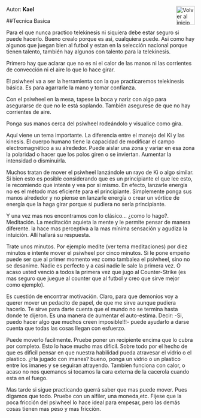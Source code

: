 Autor: **Kael**
<a href="https://github.com/Ocul-LB/Projecto-LB/wiki"><img align="right" alt="Volver al inicio" title="Volver al inicio " src="https://i.imgur.com/GodtzYG.png" width=50></a>

##Tecnica Basica

Para el que nunca practico telekinesis ni siquiera debe estar seguro si puede hacerlo. Bueno crealo porque es asi, cualquiera puede. Asi como hay algunos que juegan bien al futbol y estan en la selección nacional porque tienen talento, también hay algunos con talento para la telekinesis.

Primero hay que aclarar que no es ni el calor de las manos ni las corrientes de convección ni el aire lo que lo hace girar.

El psiwheel va a ser la herramienta con la que practicaremos telekinesis básica. Es para agarrarle la mano y tomar confianza.

Con el psiwheel en la mesa, tapese la boca y nariz con algo para asegurarse de que no le está soplando. También asegurese de que no hay corrientes de aire.

Ponga sus manos cerca del psiwheel rodeándolo y visualice como gira.

Aquí viene un tema importante. La diferencia entre el manejo del Ki y las kinesis. El cuerpo humano tiene la capacidad de modificar el campo electromagnético a su alrededor. Puede aislar una zona y variar en esa zona la polaridad o hacer que los polos giren o se inviertan. Aumentar la intensidad o disminuirla.

Muchos tratan de mover el psiwheel lanzándole un rayo de Ki o algo similar. Si bien esto es posible considerando que es un principiante el que lee esto, le recomiendo que intente y vea por si mismo. En efecto, lanzarle energía no es el método mas eficiente para el principiante. Simplemente ponga sus manos alrededor y no piense en lanzarle energía o crear un vórtice de energía que la haga girar porque si pudiera no sería principiante.

Y una vez mas nos encontramos con lo clásico... ¿como lo hago?. Meditación. La meditación aquieta la mente y le permite pensar de manera diferente. la hace mas perceptiva a la mas mínima sensación y agudiza la intuición. Allí hallará su respuesta.

Trate unos minutos. Por ejemplo medite (ver tema meditaciones) por diez minutos e intente mover el psiwheel por cinco minutos. Si le pone empeño puede ser que al primer momento vez como tambalea el psiwheel, sino no se desanime. Nadie es perfecto y a casi nadie le sale la primera vez. O acaso usted venció a todos la primera vez que jugo al Counter-Strike (es mas seguro que juegue al counter que al futbol y creo que sirve mejor como ejemplo).

Es cuestión de encontrar motivación. Claro, para que demonios voy a querer mover un pedacito de papel, de que me sirve aunque pudiera hacerlo. Te sirve para darte cuenta que el mundo no se termina hasta donde te dijeron. Es una manera de aumentar el auto-estima. Decir: -Si, puedo hacer algo que muchos creen imposible!!!- puede ayudarlo a darse cuenta que todas las cosas llegan con esfuerzo.

Puede moverlo facilmente. Pruebe poner un recipiente encima que lo cubra por completo. Esto lo hace mucho mas dificil. Sobre todo por el hecho de que es dificil pensar en que nuestra habilidad pueda atravesar el vidrio o el plastico. ¿Ha jugado con imanes? bueno, ponga un vidrio o un plastico entre los imanes y se seguiran atrayendo. Tambien funciona con calor, o acaso no nos quemanos si tocamos la cara externa de la cacerola cuando esta en el fuego.

Mas tarde si sigue practicando querrá saber que mas puede mover. Pues digamos que todo. Pruebe con un alfiler, una moneda,etc. Fijese que la poca fricción del psiwheel lo hace ideal para empesar, pero las demás cosas tienen mas peso y mas fricción.
